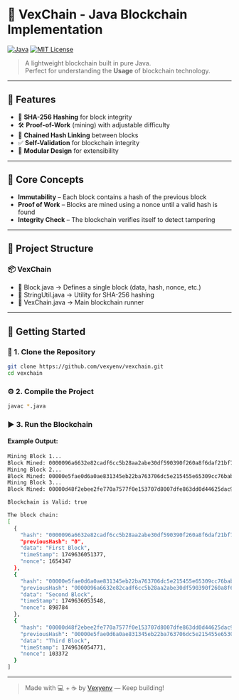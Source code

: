 ﻿# 🧱 VexChain - Java Blockchain Implementation

[![Java](https://img.shields.io/badge/Language-Java-red.svg)](https://www.java.com/)
[![MIT License](https://img.shields.io/badge/License-MIT-blue.svg)](LICENSE)

> A lightweight blockchain built in pure Java.  
> Perfect for understanding the **Usage** of blockchain technology.

---

## 📌 Features

- 🔐 **SHA-256 Hashing** for block integrity
- 🛠️ **Proof-of-Work** (mining) with adjustable difficulty
- 🔗 **Chained Hash Linking** between blocks
- ✅ **Self-Validation** for blockchain integrity
- 🧱 **Modular Design** for extensibility

---

## 🧠 Core Concepts

- **Immutability** – Each block contains a hash of the previous block
- **Proof of Work** – Blocks are mined using a nonce until a valid hash is found
- **Integrity Check** – The blockchain verifies itself to detect tampering

---

## 📁 Project Structure

### 📦 VexChain
- 📄 Block.java → Defines a single block (data, hash, nonce, etc.)
- 📄 StringUtil.java → Utility for SHA-256 hashing
- 📄 VexChain.java → Main blockchain runner

---

## 🚀 Getting Started

### 🧾 1. Clone the Repository

```bash
git clone https://github.com/vexyenv/vexchain.git
cd vexchain
```

### ⚙️ 2. Compile the Project

```bash
javac *.java
```

### ▶️ 3. Run the Blockchain

#### Example Output:

```bash
Mining Block 1... 
Block Mined: 0000096a6632e82cadf6cc5b28aa2abe30df590390f260a8f6daf21bf705aa88
Mining Block 2... 
Block Mined: 00000e5fae0d6a0ae831345eb22ba763706dc5e215455e65309cc76bab5f4ae0
Mining Block 3... 
Block Mined: 00000d48f2ebee2fe770a7577f0e153707d8007dfe863dd0d44625dac9f73ebe

Blockchain is Valid: true

The block chain: 
[
  {
    "hash": "0000096a6632e82cadf6cc5b28aa2abe30df590390f260a8f6daf21bf705aa88",
    "previousHash": "0",
    "data": "First Block",
    "timeStamp": 1749636051377,
    "nonce": 1654347
  },
  {
    "hash": "00000e5fae0d6a0ae831345eb22ba763706dc5e215455e65309cc76bab5f4ae0",
    "previousHash": "0000096a6632e82cadf6cc5b28aa2abe30df590390f260a8f6daf21bf705aa88",
    "data": "Second Block",
    "timeStamp": 1749636053548,
    "nonce": 898784
  },
  {
    "hash": "00000d48f2ebee2fe770a7577f0e153707d8007dfe863dd0d44625dac9f73ebe",
    "previousHash": "00000e5fae0d6a0ae831345eb22ba763706dc5e215455e65309cc76bab5f4ae0",
    "data": "Third Block",
    "timeStamp": 1749636054771,
    "nonce": 103372
  }
]
```

---
> Made with 💻 + ☕ by [Vexyenv](https://github.com/vexyenv) — Keep building!
